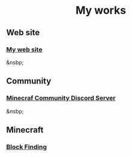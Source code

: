 <h1 align="center">My works</h1>
<h2>Web site</h2>
<h3><a href="http://www.rcoe.ml">My web site</a></h3>
<p>&nsbp;</p>
<h2>Community</h2>
<h3><a href="http://ahokusa.ml">Minecraf Community Discord Server</a></h3>
<p>&nsbp;</p>
<h2>Minecraft</h2>
<h3><a href="https://github.com/hamasiba/Block-Finding-Template">Block Finding</a></h3>
